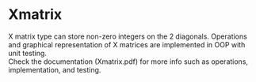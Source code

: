 # Xmatrix
X matrix type can store non-zero integers on the 2 diagonals. Operations and graphical representation of X matrices are implemented in OOP with unit testing. 
<br>
Check the documentation (Xmatrix.pdf) for more info such as operations, implementation, and testing.
